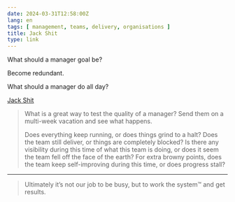 ```yaml
---
date: 2024-03-31T12:58:00Z
lang: en
tags: [ management, teams, delivery, organisations ]
title: Jack Shit
type: link
---
```


What should a manager goal be?

Become redundant.

What should a manager do all day? 

[Jack Shit](https://zef.plus/jack-shit/)

> What is a great way to test the quality of a manager? Send them on a multi-week vacation and see what happens.
>
> Does everything keep running, or does things grind to a halt? Does the team still deliver, or things are completely blocked? Is there any visibility during this time of what this team is doing, or does it seem the team fell off the face of the earth? For extra browny points, does the team keep self-improving during this time, or does progress stall?

---

> Ultimately it’s not our job to be busy, but to work the system™️ and get results.
